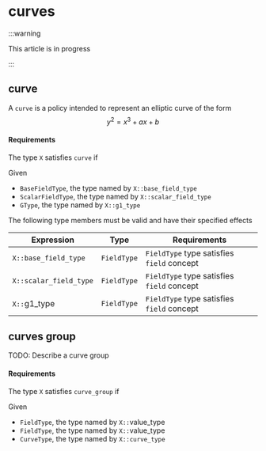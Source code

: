 # curves

:::warning

This article is in progress

:::

## curve

A `curve` is a policy intended to represent an elliptic curve of the form $$y^{2}=x^{3}+ax+b$$

#### Requirements

The type `X` satisfies `curve` if

Given

- `BaseFieldType`, the type named by `X::base_field_type`
- `ScalarFieldType`, the type named by `X::scalar_field_type`
- `GType`, the type named by `X::g1_type`

The following type members must be valid and have their specified effects

| Expression             | Type        | Requirements                               |
| ---------------------- | ----------- | ------------------------------------------ |
| `X::base_field_type`   | `FieldType` | `FieldType` type satisfies `field` concept |
| `X::scalar_field_type` | `FieldType` | `FieldType` type satisfies `field` concept |
| `X::`g1_type           | `FieldType` | `FieldType` type satisfies `field` concept |

## curves group

TODO: Describe a curve group

#### Requirements

The type `X` satisfies `curve_group` if

Given

- `FieldType`, the type named by `X::`value_type
- `FieldType`, the type named by `X::`value_type
- `CurveType`, the type named by `X::curve_type`
